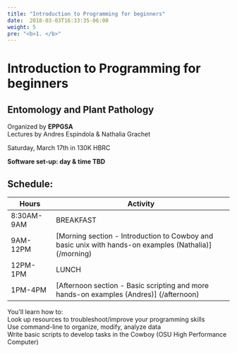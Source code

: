 ```yaml
---
title: "Introduction to Programming for beginners"
date:  2018-03-03T16:33:35-06:00
weight: 5
pre: "<b>1. </b>"
---
```



# Introduction to Programming for beginners
## Entomology and Plant Pathology

Organized by **EPPGSA**  
Lectures by Andres Espindola & Nathalia Grachet  

Saturday, March 17th in 130K HBRC  

**Software set-up: day & time TBD**  



## Schedule:

 Hours | Activity
--------|------
8:30AM-9AM|BREAKFAST  
9AM-12PM | [Morning section - Introduction to Cowboy and basic unix with hands-on examples (Nathalia)] (/morning)  
12PM-1PM | LUNCH  
1PM-4PM | [Afternoon section - Basic scripting and more hands-on examples (Andres)] (/afternoon)  


You'll learn how to:  
Look up resources to troubleshoot/improve your programming skills  
Use command-line to organize, modify, analyze data  
Write basic scripts to develop tasks in the Cowboy (OSU High Performance Computer)

